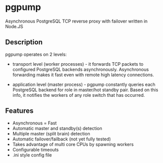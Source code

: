 pgpump
======

Asynchronous PostgreSQL TCP reverse proxy with failover written in Node.JS

## Description

pgpump operates on 2 levels:
- transport level (worker processes) - it forwards TCP packets to configured 
PostgreSQL backends asynchronously. Asynchronous forwarding makes it fast
even with remote high latency connections. 

- application level (master process) - pgpump constantly queries each PostgreSQL 
backend for role in master/hot standby pair. Based on this info, it notifies
the workers of any role switch that has occurred. 

## Features

- Asynchronous = Fast
- Automatic master and standby(s) detection
- Multiple master (split brain) detection
- Automatic failover/failback (not yet fully tested)
- Takes advantage of multi core CPUs by spawning <numCPU> workers
- Configurable timeouts
- .ini style config file
